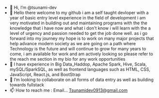 - 👋 Hi, I’m @tsunami-dev
- 👀 Hello there welcome to my github i am a self taught devloper with a year of basic entry level experience in the field of development i am very motivated in building out and maintaining programs with the the knowledge that i have now and what i don't know i will learn with the a level of urgency and passion needed to get the job done well. as i go forward into my journey my hope is to work on many major projects that help advance modern society as we are going on a path where Technology is the future and will continue to grow for many years to come, i am available for work and am actively looking so please refer to the reach me section in my bio for any work opportunities 
- 🌱 I have experience in Big Data_Haddop, Apache Spark, Hive, Scala, mySQL/SparkSQL, as well as frontend languages such as HTML, CSS, JavaScript, React.js, and BootStrap 
- 💞️ I’m looking to collaborate on all forms of data entry as well as building towards fullstack
- 📫 How to reach me : Email... Tsunamidev0913@gmail.com

<!---
tsunami-dev/tsunami-dev is a ✨ special ✨ repository because its `README.md` (this file) appears on your GitHub profile.
You can click the Preview link to take a look at your changes.
--->
